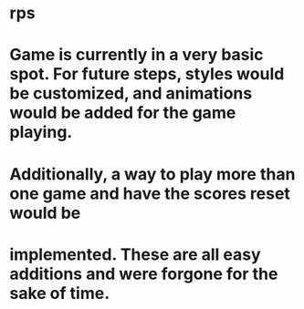 # rps

# Game is currently in a very basic spot. For future steps, styles would be customized, and animations would be added for the game playing.

# Additionally, a way to play more than one game and have the scores reset would be
#  implemented. These are all easy additions and were forgone for the sake of time.